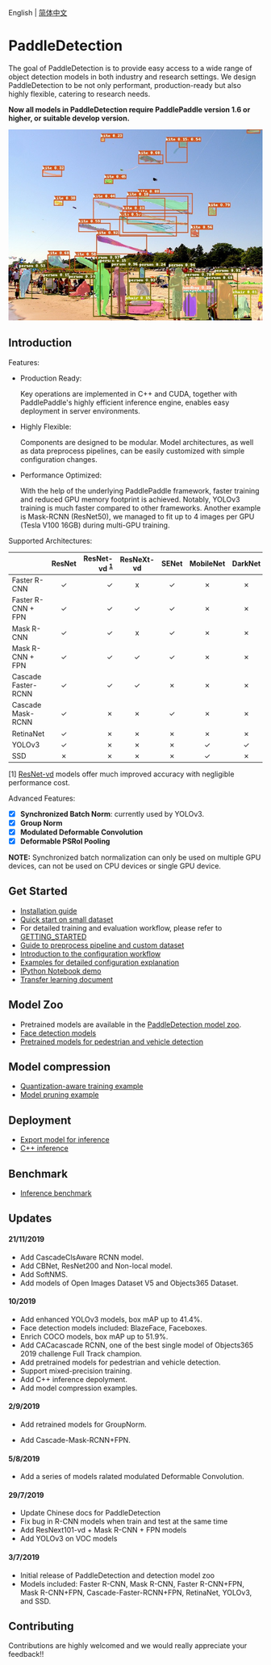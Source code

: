 English | [简体中文](README_cn.md)

# PaddleDetection

The goal of PaddleDetection is to provide easy access to a wide range of object
detection models in both industry and research settings. We design
PaddleDetection to be not only performant, production-ready but also highly
flexible, catering to research needs.

**Now all models in PaddleDetection require PaddlePaddle version 1.6 or higher, or suitable develop version.**

<div align="center">
  <img src="demo/output/000000570688.jpg" />
</div>


## Introduction

Features:

- Production Ready:

  Key operations are implemented in C++ and CUDA, together with PaddlePaddle's
highly efficient inference engine, enables easy deployment in server environments.

- Highly Flexible:

  Components are designed to be modular. Model architectures, as well as data
preprocess pipelines, can be easily customized with simple configuration
changes.

- Performance Optimized:

  With the help of the underlying PaddlePaddle framework, faster training and
reduced GPU memory footprint is achieved. Notably, YOLOv3 training is
much faster compared to other frameworks. Another example is Mask-RCNN
(ResNet50), we managed to fit up to 4 images per GPU (Tesla V100 16GB) during
multi-GPU training.

Supported Architectures:

|                     | ResNet | ResNet-vd <sup>[1](#vd)</sup> | ResNeXt-vd | SENet | MobileNet | DarkNet | VGG  |
| ------------------- | :----: | ----------------------------: | :--------: | :---: | :-------: | :-----: | :--: |
| Faster R-CNN        |   ✓    |                             ✓ |     x      |   ✓   |     ✗     |    ✗    |  ✗   |
| Faster R-CNN + FPN  |   ✓    |                             ✓ |     ✓      |   ✓   |     ✗     |    ✗    |  ✗   |
| Mask R-CNN          |   ✓    |                             ✓ |     x      |   ✓   |     ✗     |    ✗    |  ✗   |
| Mask R-CNN + FPN    |   ✓    |                             ✓ |     ✓      |   ✓   |     ✗     |    ✗    |  ✗   |
| Cascade Faster-RCNN |   ✓    |                             ✓ |     ✓      |   ✗   |     ✗     |    ✗    |  ✗   |
| Cascade Mask-RCNN   |   ✓    |                             ✗ |     ✗      |   ✓   |     ✗     |    ✗    |  ✗   |
| RetinaNet           |   ✓    |                             ✗ |     ✗      |   ✗   |     ✗     |    ✗    |  ✗   |
| YOLOv3              |   ✓    |                             ✗ |     ✗      |   ✗   |     ✓     |    ✓    |  ✗   |
| SSD                 |   ✗    |                             ✗ |     ✗      |   ✗   |     ✓     |    ✗    |  ✓   |

<a name="vd">[1]</a> [ResNet-vd](https://arxiv.org/pdf/1812.01187) models offer much improved accuracy with negligible performance cost.

Advanced Features:

- [x] **Synchronized Batch Norm**: currently used by YOLOv3.
- [x] **Group Norm**
- [x] **Modulated Deformable Convolution**
- [x] **Deformable PSRoI Pooling**

**NOTE:** Synchronized batch normalization can only be used on multiple GPU devices, can not be used on CPU devices or single GPU device.

## Get Started

- [Installation guide](docs/INSTALL.md)
- [Quick start on small dataset](docs/QUICK_STARTED.md)
- For detailed training and evaluation workflow, please refer to [GETTING_STARTED](docs/GETTING_STARTED.md)
- [Guide to preprocess pipeline and custom dataset](docs/DATA.md)
- [Introduction to the configuration workflow](docs/CONFIG.md)
- [Examples for detailed configuration explanation](docs/config_example/)
- [IPython Notebook demo](demo/mask_rcnn_demo.ipynb)
- [Transfer learning document](docs/TRANSFER_LEARNING.md)

## Model Zoo

- Pretrained models are available in the [PaddleDetection model zoo](docs/MODEL_ZOO.md).
- [Face detection models](configs/face_detection/README.md)
- [Pretrained models for pedestrian  and vehicle detection](contrib/README.md)

## Model compression

- [Quantization-aware training example](slim/quantization)
- [Model pruning example](slim/prune)

## Deployment

- [Export model for inference](docs/EXPORT_MODEL.md)
- [C++ inference](inference/README.md)

## Benchmark

- [Inference benchmark](docs/BENCHMARK_INFER_cn.md)


## Updates

#### 21/11/2019
- Add CascadeClsAware RCNN model.
- Add CBNet, ResNet200 and Non-local model.
- Add SoftNMS.
- Add models of Open Images Dataset V5 and Objects365 Dataset.

#### 10/2019

- Add enhanced YOLOv3 models, box mAP up to 41.4%.
- Face detection models included: BlazeFace, Faceboxes.
- Enrich COCO models,  box mAP up to 51.9%.
- Add CACacascade RCNN, one of the best single model of Objects365 2019 challenge Full Track champion.
- Add pretrained models for pedestrian and vehicle detection.
- Support mixed-precision training.
- Add C++ inference depolyment.
- Add model compression examples.

#### 2/9/2019

- Add retrained models for GroupNorm.

- Add Cascade-Mask-RCNN+FPN.

#### 5/8/2019

- Add a series of models ralated modulated Deformable Convolution.

#### 29/7/2019

- Update Chinese docs for PaddleDetection
- Fix bug in R-CNN models when train and test at the same time
- Add ResNext101-vd + Mask R-CNN + FPN models
- Add YOLOv3 on VOC models

#### 3/7/2019

- Initial release of PaddleDetection and detection model zoo
- Models included: Faster R-CNN, Mask R-CNN, Faster R-CNN+FPN, Mask
  R-CNN+FPN, Cascade-Faster-RCNN+FPN, RetinaNet, YOLOv3, and SSD.


## Contributing

Contributions are highly welcomed and we would really appreciate your feedback!!
